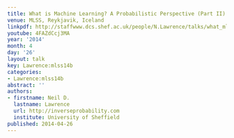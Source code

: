 ```yaml
---
title: What is Machine Learning? A Probabilistic Perspective (Part II)
venue: MLSS, Reykjavik, Iceland
linkpdf: http://staffwww.dcs.shef.ac.uk/people/N.Lawrence/talks/what_mlss14.pdf
youtube: 4FAZdCcj3MA
year: '2014'
month: 4
day: '26'
layout: talk
key: Lawrence:mlss14b
categories:
- Lawrence:mlss14b
abstract: ''
authors:
- firstname: Neil D.
  lastname: Lawrence
  url: http://inverseprobability.com
  institute: University of Sheffield
published: 2014-04-26
---
```

